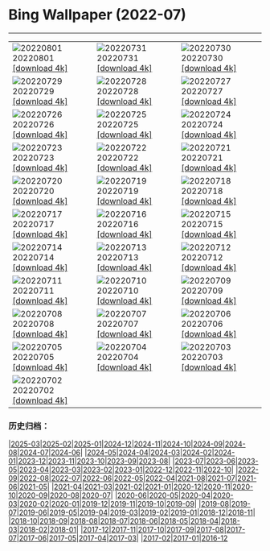 # Bing Wallpaper (2022-07)
**************

<table><tr><td><img class="wallpaper" src="https://www.bing.com/th?id=OHR.Malo_FR-FR8904718960_1920x1080.jpg" alt="20220801"> 20220801 <a class="wallpaper_link" href="https://www.bing.com/th?id=OHR.Malo_FR-FR8904718960_UHD.jpg">[download 4k]</a></td><td><img class="wallpaper" src="https://www.bing.com/th?id=OHR.NoctilucentClouds_FR-FR8706012918_1920x1080.jpg" alt="20220731"> 20220731 <a class="wallpaper_link" href="https://www.bing.com/th?id=OHR.NoctilucentClouds_FR-FR8706012918_UHD.jpg">[download 4k]</a></td><td><img class="wallpaper" src="https://www.bing.com/th?id=OHR.FiordlandRainforest_FR-FR8457095937_1920x1080.jpg" alt="20220730"> 20220730 <a class="wallpaper_link" href="https://www.bing.com/th?id=OHR.FiordlandRainforest_FR-FR8457095937_UHD.jpg">[download 4k]</a></td></tr><tr><td><img class="wallpaper" src="https://www.bing.com/th?id=OHR.FourTigresses_FR-FR1714859277_1920x1080.jpg" alt="20220729"> 20220729 <a class="wallpaper_link" href="https://www.bing.com/th?id=OHR.FourTigresses_FR-FR1714859277_UHD.jpg">[download 4k]</a></td><td><img class="wallpaper" src="https://www.bing.com/th?id=OHR.LongsPeak_FR-FR6011302355_1920x1080.jpg" alt="20220728"> 20220728 <a class="wallpaper_link" href="https://www.bing.com/th?id=OHR.LongsPeak_FR-FR6011302355_UHD.jpg">[download 4k]</a></td><td><img class="wallpaper" src="https://www.bing.com/th?id=OHR.NabateanTomb_FR-FR5825302383_1920x1080.jpg" alt="20220727"> 20220727 <a class="wallpaper_link" href="https://www.bing.com/th?id=OHR.NabateanTomb_FR-FR5825302383_UHD.jpg">[download 4k]</a></td></tr><tr><td><img class="wallpaper" src="https://www.bing.com/th?id=OHR.MangroveDay_FR-FR5496299343_1920x1080.jpg" alt="20220726"> 20220726 <a class="wallpaper_link" href="https://www.bing.com/th?id=OHR.MangroveDay_FR-FR5496299343_UHD.jpg">[download 4k]</a></td><td><img class="wallpaper" src="https://www.bing.com/th?id=OHR.MGRBrighton_FR-FR4940041141_1920x1080.jpg" alt="20220725"> 20220725 <a class="wallpaper_link" href="https://www.bing.com/th?id=OHR.MGRBrighton_FR-FR4940041141_UHD.jpg">[download 4k]</a></td><td><img class="wallpaper" src="https://www.bing.com/th?id=OHR.AmeliaEarhart_FR-FR4184656369_1920x1080.jpg" alt="20220724"> 20220724 <a class="wallpaper_link" href="https://www.bing.com/th?id=OHR.AmeliaEarhart_FR-FR4184656369_UHD.jpg">[download 4k]</a></td></tr><tr><td><img class="wallpaper" src="https://www.bing.com/th?id=OHR.SailAway_FR-FR3636501249_1920x1080.jpg" alt="20220723"> 20220723 <a class="wallpaper_link" href="https://www.bing.com/th?id=OHR.SailAway_FR-FR3636501249_UHD.jpg">[download 4k]</a></td><td><img class="wallpaper" src="https://www.bing.com/th?id=OHR.SGIMontenegro_FR-FR3392947908_1920x1080.jpg" alt="20220722"> 20220722 <a class="wallpaper_link" href="https://www.bing.com/th?id=OHR.SGIMontenegro_FR-FR3392947908_UHD.jpg">[download 4k]</a></td><td><img class="wallpaper" src="https://www.bing.com/th?id=OHR.AbbeyGardens_FR-FR3048585399_1920x1080.jpg" alt="20220721"> 20220721 <a class="wallpaper_link" href="https://www.bing.com/th?id=OHR.AbbeyGardens_FR-FR3048585399_UHD.jpg">[download 4k]</a></td></tr><tr><td><img class="wallpaper" src="https://www.bing.com/th?id=OHR.MoonPhases_FR-FR2824957504_1920x1080.jpg" alt="20220720"> 20220720 <a class="wallpaper_link" href="https://www.bing.com/th?id=OHR.MoonPhases_FR-FR2824957504_UHD.jpg">[download 4k]</a></td><td><img class="wallpaper" src="https://www.bing.com/th?id=OHR.StPaul_FR-FR2354587881_1920x1080.jpg" alt="20220719"> 20220719 <a class="wallpaper_link" href="https://www.bing.com/th?id=OHR.StPaul_FR-FR2354587881_UHD.jpg">[download 4k]</a></td><td><img class="wallpaper" src="https://www.bing.com/th?id=OHR.OmijimaIsland_FR-FR2031215669_1920x1080.jpg" alt="20220718"> 20220718 <a class="wallpaper_link" href="https://www.bing.com/th?id=OHR.OmijimaIsland_FR-FR2031215669_UHD.jpg">[download 4k]</a></td></tr><tr><td><img class="wallpaper" src="https://www.bing.com/th?id=OHR.CoyoteButtes_FR-FR1848007907_1920x1080.jpg" alt="20220717"> 20220717 <a class="wallpaper_link" href="https://www.bing.com/th?id=OHR.CoyoteButtes_FR-FR1848007907_UHD.jpg">[download 4k]</a></td><td><img class="wallpaper" src="https://www.bing.com/th?id=OHR.AmericanGoldfinch_FR-FR1636751984_1920x1080.jpg" alt="20220716"> 20220716 <a class="wallpaper_link" href="https://www.bing.com/th?id=OHR.AmericanGoldfinch_FR-FR1636751984_UHD.jpg">[download 4k]</a></td><td><img class="wallpaper" src="https://www.bing.com/th?id=OHR.Arrone_FR-FR1468008337_1920x1080.jpg" alt="20220715"> 20220715 <a class="wallpaper_link" href="https://www.bing.com/th?id=OHR.Arrone_FR-FR1468008337_UHD.jpg">[download 4k]</a></td></tr><tr><td><img class="wallpaper" src="https://www.bing.com/th?id=OHR.ByeByeMonarchy_FR-FR9849572801_1920x1080.jpg" alt="20220714"> 20220714 <a class="wallpaper_link" href="https://www.bing.com/th?id=OHR.ByeByeMonarchy_FR-FR9849572801_UHD.jpg">[download 4k]</a></td><td><img class="wallpaper" src="https://www.bing.com/th?id=OHR.BasaltGiants_FR-FR4350435529_1920x1080.jpg" alt="20220713"> 20220713 <a class="wallpaper_link" href="https://www.bing.com/th?id=OHR.BasaltGiants_FR-FR4350435529_UHD.jpg">[download 4k]</a></td><td><img class="wallpaper" src="https://www.bing.com/th?id=OHR.SpiralHill_FR-FR4074154737_1920x1080.jpg" alt="20220712"> 20220712 <a class="wallpaper_link" href="https://www.bing.com/th?id=OHR.SpiralHill_FR-FR4074154737_UHD.jpg">[download 4k]</a></td></tr><tr><td><img class="wallpaper" src="https://www.bing.com/th?id=OHR.BarcelonaPop_FR-FR3835377255_1920x1080.jpg" alt="20220711"> 20220711 <a class="wallpaper_link" href="https://www.bing.com/th?id=OHR.BarcelonaPop_FR-FR3835377255_UHD.jpg">[download 4k]</a></td><td><img class="wallpaper" src="https://www.bing.com/th?id=OHR.OludenizTurkey_FR-FR3449178322_1920x1080.jpg" alt="20220710"> 20220710 <a class="wallpaper_link" href="https://www.bing.com/th?id=OHR.OludenizTurkey_FR-FR3449178322_UHD.jpg">[download 4k]</a></td><td><img class="wallpaper" src="https://www.bing.com/th?id=OHR.DolomitesMW_FR-FR3124362500_1920x1080.jpg" alt="20220709"> 20220709 <a class="wallpaper_link" href="https://www.bing.com/th?id=OHR.DolomitesMW_FR-FR3124362500_UHD.jpg">[download 4k]</a></td></tr><tr><td><img class="wallpaper" src="https://www.bing.com/th?id=OHR.PreveliGorge_FR-FR1736023158_1920x1080.jpg" alt="20220708"> 20220708 <a class="wallpaper_link" href="https://www.bing.com/th?id=OHR.PreveliGorge_FR-FR1736023158_UHD.jpg">[download 4k]</a></td><td><img class="wallpaper" src="https://www.bing.com/th?id=OHR.HecetaHead_FR-FR1420463940_1920x1080.jpg" alt="20220707"> 20220707 <a class="wallpaper_link" href="https://www.bing.com/th?id=OHR.HecetaHead_FR-FR1420463940_UHD.jpg">[download 4k]</a></td><td><img class="wallpaper" src="https://www.bing.com/th?id=OHR.KissingPuffins_FR-FR0969841182_1920x1080.jpg" alt="20220706"> 20220706 <a class="wallpaper_link" href="https://www.bing.com/th?id=OHR.KissingPuffins_FR-FR0969841182_UHD.jpg">[download 4k]</a></td></tr><tr><td><img class="wallpaper" src="https://www.bing.com/th?id=OHR.BacResults_FR-FR9657922695_1920x1080.jpg" alt="20220705"> 20220705 <a class="wallpaper_link" href="https://www.bing.com/th?id=OHR.BacResults_FR-FR9657922695_UHD.jpg">[download 4k]</a></td><td><img class="wallpaper" src="https://www.bing.com/th?id=OHR.SharavatiBridge_FR-FR8627925896_1920x1080.jpg" alt="20220704"> 20220704 <a class="wallpaper_link" href="https://www.bing.com/th?id=OHR.SharavatiBridge_FR-FR8627925896_UHD.jpg">[download 4k]</a></td><td><img class="wallpaper" src="https://www.bing.com/th?id=OHR.SummerDogs_FR-FR6348684869_1920x1080.jpg" alt="20220703"> 20220703 <a class="wallpaper_link" href="https://www.bing.com/th?id=OHR.SummerDogs_FR-FR6348684869_UHD.jpg">[download 4k]</a></td></tr><tr><td><img class="wallpaper" src="https://www.bing.com/th?id=OHR.HalfwayDay_FR-FR4077214766_1920x1080.jpg" alt="20220702"> 20220702 <a class="wallpaper_link" href="https://www.bing.com/th?id=OHR.HalfwayDay_FR-FR4077214766_UHD.jpg">[download 4k]</a></td><td></td><td></td></tr></table>

### 历史归档：

|[2025-03](/../2025-03/2025-03.md)|[2025-02](/../2025-02/2025-02.md)|[2025-01](/../2025-01/2025-01.md)|[2024-12](/../2024-12/2024-12.md)|[2024-11](/../2024-11/2024-11.md)|[2024-10](/../2024-10/2024-10.md)|[2024-09](/../2024-09/2024-09.md)|[2024-08](/../2024-08/2024-08.md)|[2024-07](/../2024-07/2024-07.md)|[2024-06](/../2024-06/2024-06.md)|
|[2024-05](/../2024-05/2024-05.md)|[2024-04](/../2024-04/2024-04.md)|[2024-03](/../2024-03/2024-03.md)|[2024-02](/../2024-02/2024-02.md)|[2024-01](/../2024-01/2024-01.md)|[2023-12](/../2023-12/2023-12.md)|[2023-11](/../2023-11/2023-11.md)|[2023-10](/../2023-10/2023-10.md)|[2023-09](/../2023-09/2023-09.md)|[2023-08](/../2023-08/2023-08.md)|
|[2023-07](/../2023-07/2023-07.md)|[2023-06](/../2023-06/2023-06.md)|[2023-05](/../2023-05/2023-05.md)|[2023-04](/../2023-04/2023-04.md)|[2023-03](/../2023-03/2023-03.md)|[2023-02](/../2023-02/2023-02.md)|[2023-01](/../2023-01/2023-01.md)|[2022-12](/../2022-12/2022-12.md)|[2022-11](/../2022-11/2022-11.md)|[2022-10](/../2022-10/2022-10.md)|
|[2022-09](/../2022-09/2022-09.md)|[2022-08](/../2022-08/2022-08.md)|[2022-07](/2022-07.md)|[2022-06](/../2022-06/2022-06.md)|[2022-05](/../2022-05/2022-05.md)|[2022-04](/../2022-04/2022-04.md)|[2021-08](/../2021-08/2021-08.md)|[2021-07](/../2021-07/2021-07.md)|[2021-06](/../2021-06/2021-06.md)|[2021-05](/../2021-05/2021-05.md)|
|[2021-04](/../2021-04/2021-04.md)|[2021-03](/../2021-03/2021-03.md)|[2021-02](/../2021-02/2021-02.md)|[2021-01](/../2021-01/2021-01.md)|[2020-12](/../2020-12/2020-12.md)|[2020-11](/../2020-11/2020-11.md)|[2020-10](/../2020-10/2020-10.md)|[2020-09](/../2020-09/2020-09.md)|[2020-08](/../2020-08/2020-08.md)|[2020-07](/../2020-07/2020-07.md)|
|[2020-06](/../2020-06/2020-06.md)|[2020-05](/../2020-05/2020-05.md)|[2020-04](/../2020-04/2020-04.md)|[2020-03](/../2020-03/2020-03.md)|[2020-02](/../2020-02/2020-02.md)|[2020-01](/../2020-01/2020-01.md)|[2019-12](/../2019-12/2019-12.md)|[2019-11](/../2019-11/2019-11.md)|[2019-10](/../2019-10/2019-10.md)|[2019-09](/../2019-09/2019-09.md)|
|[2019-08](/../2019-08/2019-08.md)|[2019-07](/../2019-07/2019-07.md)|[2019-06](/../2019-06/2019-06.md)|[2019-05](/../2019-05/2019-05.md)|[2019-04](/../2019-04/2019-04.md)|[2019-03](/../2019-03/2019-03.md)|[2019-02](/../2019-02/2019-02.md)|[2019-01](/../2019-01/2019-01.md)|[2018-12](/../2018-12/2018-12.md)|[2018-11](/../2018-11/2018-11.md)|
|[2018-10](/../2018-10/2018-10.md)|[2018-09](/../2018-09/2018-09.md)|[2018-08](/../2018-08/2018-08.md)|[2018-07](/../2018-07/2018-07.md)|[2018-06](/../2018-06/2018-06.md)|[2018-05](/../2018-05/2018-05.md)|[2018-04](/../2018-04/2018-04.md)|[2018-03](/../2018-03/2018-03.md)|[2018-02](/../2018-02/2018-02.md)|[2018-01](/../2018-01/2018-01.md)|
|[2017-12](/../2017-12/2017-12.md)|[2017-11](/../2017-11/2017-11.md)|[2017-10](/../2017-10/2017-10.md)|[2017-09](/../2017-09/2017-09.md)|[2017-08](/../2017-08/2017-08.md)|[2017-07](/../2017-07/2017-07.md)|[2017-06](/../2017-06/2017-06.md)|[2017-05](/../2017-05/2017-05.md)|[2017-04](/../2017-04/2017-04.md)|[2017-03](/../2017-03/2017-03.md)|
|[2017-02](/../2017-02/2017-02.md)|[2017-01](/../2017-01/2017-01.md)|[2016-12](/../2016-12/2016-12.md)